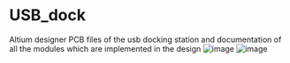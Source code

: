 # USB_dock
Altium designer PCB files of the usb docking station and documentation of all the modules which are implemented in the design 
![image](https://github.com/user-attachments/assets/4fd282f7-35eb-41e8-b9c7-43062fd5cb07)
![image](https://github.com/user-attachments/assets/e9a6570e-fc9b-4016-a6d2-fc77564d7894)



